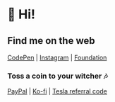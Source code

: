 # 👋 Hi! 


## Find me on the web
[CodePen](https://codepen.com/marcelrojas) | [Instagram](https://instagram.com/marcelrojas_) | [Foundation](https://foundation.app/marcelrojas)

### Toss a coin to your witcher 🎶

[PayPal](https://paypal.me/marcelrojas2k) | [Ko-fi](https://ko-fi.com/marcelrojas) | [Tesla referral code](https://ts.la/marcel57821)
